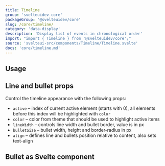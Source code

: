 ```yaml
---
title: Timeline
group: 'svelteuidev-core'
packageGroup: '@svelteuidev/core'
slug: /core/timeline/
category: 'data-display'
description: 'Display list of events in chronological order'
import: "import { Timeline } from '@svelteuidev/core';"
source: 'svelteui-src/components/Timeline/Timeline.svelte'
docs: 'core/timeline.md'
---
```


<script>
	import { Demo, TimelineDemos } from '@svelteuidev/demos';
  	import { Heading } from 'components';
</script>

<Heading />

## Usage

<Demo demo={TimelineDemos.usage} />

## Line and bullet props

Control the timeline appearance with the following props:

- `active` – index of current active element (starts with 0), all elements before this index will be highlighted with `color`
- `color` – color from theme that should be used to highlight active items
- `lineWidth` – controls line width and bullet border, value is in px
- `bulletSize` – bullet width, height and border-radius in px
- `align` – defines line and bullets position relative to content, also sets text-align

<Demo demo={TimelineDemos.bullet} />

## Bullet as Svelte component

<Demo demo={TimelineDemos.component} />
